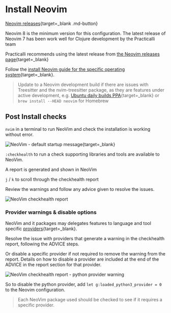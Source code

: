 # Install Neovim

[Neovim releases](https://github.com/neovim/neovim/releases){target=_blank .md-button}

Neovim 8 is the minimum version for this configuration.  The latest release of Neovim 7 has been work well for Clojure development by the Practicalli team

Practicalli recommends using the latest release from [the Neovim releases page](https://github.com/neovim/neovim/releases){target=_blank}

Follow the [install Neovim guide for the specific operating system](https://github.com/neovim/neovim/wiki/Installing-Neovim){target=_blank}.

> Update to a Neovim development build if there are issues with Treesitter and the nvim-treesitter package, as they are features under active development, e.g.  [Ubuntu daily builds PPA](https://launchpad.net/~neovim-ppa/+archive/ubuntu/unstable){target=_blank} or `brew install --HEAD neovim` for Homebrew


## Post Install checks

`nvim` in a terminal to run NeoVim and check the installation is working without error.

![NeoVim - default startup message](https://raw.githubusercontent.com/practicalli/graphic-design/live/neovim/screenshots/neovim-startup-default-message.png){target=_blank}

`:checkhealth` to run a check supporting libraries and tools are available to NeoVim.

A report is generated and shown in NeoVim

`j` / `k` to scroll through the checkhealth report

Review the warnings and follow any advice given to resolve the issues.

![NeoVim checkhealth report](https://raw.githubusercontent.com/practicalli/graphic-design/live/neovim/screenshots/neovim-checkhealth-report.png)


### Provider warnings & disable options

NeoVim and it packages may delegates features to language and tool specific [providers](https://neovim.io/doc/user/provider.html){target=_blank}.

Resolve the issue with providers that generate a warning in the checkhealth report, following the ADVICE steps.

Or disable a specific provider if not required to remove the warning from the report. Details on how to disable a provider are included at the end of the ADVICE in the report section for that provider.

![NeoVim checkhealth report - python provider warning](https://raw.githubusercontent.com/practicalli/graphic-design/live/neovim/screenshots/neovim-checkhealth-warning-python.png)

So to disable the python provider, add `let g:loaded_python3_provider = 0` to the Neovim configuration.

> Each NeoVim package used should be checked to see if it requires a specific provider.

